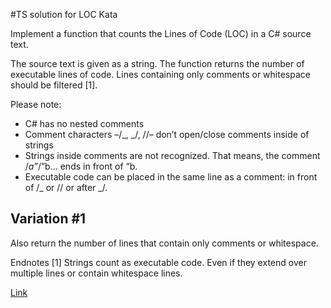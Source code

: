 #TS solution for LOC Kata

Implement a function that counts the Lines of Code (LOC) in a C# source text.

The source text is given as a string. The function returns the number of executable lines of code. Lines containing only comments or whitespace should be filtered [1].

Please note:

- C# has no nested comments
- Comment characters –/_, _/, //– don’t open/close comments inside of strings
- Strings inside comments are not recognized. That means, the comment /_a”_/”b… ends in front of “b.
- Executable code can be placed in the same line as a comment: in front of /_ or // or after _/.

## Variation #1

Also return the number of lines that contain only comments or whitespace.

Endnotes
[1] Strings count as executable code. Even if they extend over multiple lines or contain whitespace lines.

[Link](https://ccd-school.de/en/coding-dojo/function-katas/loc/)
